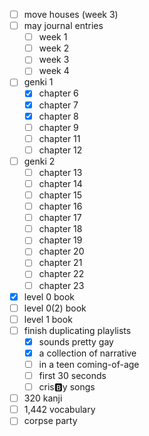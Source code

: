 - [ ] move houses (week 3)
- [ ] may journal entries
	- [ ] week 1
	- [ ] week 2
	- [ ] week 3
	- [ ] week 4
- [ ] genki 1
	- [x] chapter 6
	- [x] chapter 7
	- [x] chapter 8
	- [ ] chapter 9
	- [ ] chapter 11
	- [ ] chapter 12
- [ ] genki 2
	- [ ] chapter 13
	- [ ] chapter 14
	- [ ] chapter 15
	- [ ] chapter 16
	- [ ] chapter 17
	- [ ] chapter 18
	- [ ] chapter 19
	- [ ] chapter 20
	- [ ] chapter 21
	- [ ] chapter 22
	- [ ] chapter 23
- [x] level 0 book
- [ ] level 0(2) book
- [ ] level 1 book
- [ ] finish duplicating playlists
	- [x] sounds pretty gay
	- [x] a collection of narrative
	- [ ] in a teen coming-of-age
	- [ ] first 30 seconds
	- [ ] cris🅱️y songs
- [ ] 320 kanji
- [ ] 1,442 vocabulary
- [ ] corpse party